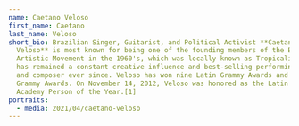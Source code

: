 ```yaml
---
name: Caetano Veloso
first_name: Caetano
last_name: Veloso
short_bio: Brazilian Singer, Guitarist, and Political Activist **Caetano
  Veloso** is most known for being one of the founding members of the Brazilian
  Artistic Movement in the 1960's, which was locally known as Tropicalismo. He
  has remained a constant creative influence and best-selling performing artist
  and composer ever since. Veloso has won nine Latin Grammy Awards and two
  Grammy Awards. On November 14, 2012, Veloso was honored as the Latin Recording
  Academy Person of the Year.[1]
portraits:
  - media: 2021/04/caetano-veloso
---
```

